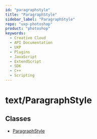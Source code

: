 ```yaml
---
id: "paragraphstyle"
title: "ParagraphStyle"
sidebar_label: "ParagraphStyle"
repo: "uxp-photoshop"
product: "photoshop"
keywords:
  - Creative Cloud
  - API Documentation
  - UXP
  - Plugins
  - JavaScript
  - ExtendScript
  - SDK
  - C++
  - Scripting
---
```


# text/ParagraphStyle

## Classes

- [ParagraphStyle](/ps_reference/classes/paragraphstyle/)
